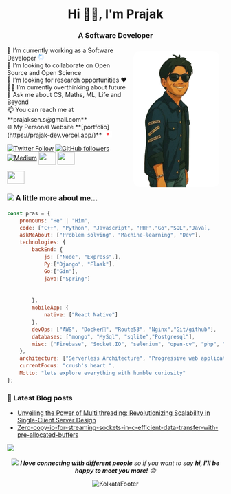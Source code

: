 <h1 align="center">Hi 👋🏽, I'm Prajak</h1>
<h3 align="center">A Software Developer </h3>
<img src="https://github.com/prajak002/prajak002/blob/main/mestyeghibli-removebg-preview.png" alt="Prajak's Photo" align="right" width="200" style="border-radius: 15px; margin: 10px;"/>
🚀 I’m currently working  as a Software Developer <img src="https://raw.githubusercontent.com/prajak002/prajak002/main/assets/icons/loading/loading.gif" alt="sos" width="15" height="15"> <br>
🔎 I’m looking to collaborate on Open Source and Open Science<br>
🎯 I’m looking for research opportunities ❤️<br>
👨‍💻 I’m currently overthinking about future<br>
💭 Ask me about CS, Maths, ML, Life and Beyond <br>
📫 You can reach me at **prajaksen.s@gmail.com**<br>
🌐 My Personal Website  **[portfolio](https://prajak-dev.vercel.app/)**  <img src="https://raw.githubusercontent.com/prajak002/prajak002/main/assets/icons/sos/sos.gif" alt="sos" width="20" height="15">  


[![Twitter Follow](https://img.shields.io/twitter/follow/92prajak?style=social)](https://twitter.com/intent/follow?screen_name=92prajak) 
[![GitHub followers](https://img.shields.io/github/followers/prajak002?label=Follow&style=social)](https://github.com/prajak002) 
[![Medium](https://github.com/Rishit-dagli/Rishit-dagli/blob/master/badges/medium.svg)](https://medium.com/@prajaksen1947) 
<a href="[https://www.codechef.com/users/p_6174]" target="blank"><img align="center" src="https://cdn.jsdelivr.net/npm/simple-icons@3.1.0/icons/codechef.svg" alt="" height="30" width="40" /></a>
<a href="[https://codeforces.com/profile/Prajak_Sen]" target="blank"><img align="center" src="https://cdn.jsdelivr.net/npm/simple-icons@3.1.0/icons/codeforces.svg" alt="" height="30" width="40" /></a>

<a href="https://www.hackerrank.com/prajaksen_s" target="blank"><img align="center" src="https://raw.githubusercontent.com/rahuldkjain/github-profile-readme-generator/master/src/images/icons/Social/hackerrank.svg" alt="" height="30" width="40" /></a>

### <img src="https://media.giphy.com/media/VgCDAzcKvsR6OM0uWg/giphy.gif" width="50"> A little more about me...  

```javascript
const pras = {
    pronouns: "He" | "Him",
    code: ["C++", "Python", "Javascript", "PHP","Go","SQL","Java],
    askMeAbout: ["Problem solving", "Machine-learning", "Dev"],
    technologies: {
        backEnd: {
            js: ["Node", "Express",],
            Py:["Django", "Flask"],
            Go:["Gin"],
            java:["Spring"]
            

        },
        mobileApp: {
            native: ["React Native"]
        },
        devOps: ["AWS", "Docker🐳", "Route53", "Nginx","Git/github"],
        databases: ["mongo", "MySql", "sqlite","Postgresql"],
        misc: ["Firebase", "Socket.IO", "selenium", "open-cv", "php", "Tensorflow","AWS"]
    },
    architecture: ["Serverless Architecture", "Progressive web applications", "Single page applications"],
    currentFocus: "crush's heart ",
    Motto: "lets explore everything with humble curiosity"
};
```
### 📕 Latest Blog posts
<!-- BLOG-POST-LIST:START -->
- [Unveiling the Power of Multi threading: Revolutionizing Scalability in Single-Client Server Design](https://blogoverflow.hashnode.dev/unveiling-the-power-of-multi-threading-revolutionizing-scalability-in-single-client-server-design)
- [Zero-copy-io-for-streaming-sockets-in-c-efficient-data-transfer-with-pre-allocated-buffers](https://blogoverflow.hashnode.dev/zero-copy-io-for-streaming-sockets-in-c-efficient-data-transfer-with-pre-allocated-buffers)

<!-- BLOG-POST-LIST:END -->

![](https://github-profile-summary-cards.vercel.app/api/cards/profile-details?username=Prajak002&theme=github_dark)
 <div align="center">
<img src="https://media.giphy.com/media/LnQjpWaON8nhr21vNW/giphy.gif" width="60"> <em><b>I love connecting with different people</b> so if you want to say <b>hi, I'll be happy to meet you more!</b> 😊</em>


<p align="center">
  <img src="https://raw.githubusercontent.com/sanam2405/sanam2405/main/assets/images/footer/kolkata.png" alt="KolkataFooter">
</p>  
